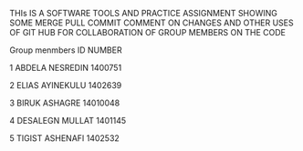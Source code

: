 THIs IS A SOFTWARE TOOLS AND PRACTICE ASSIGNMENT  SHOWING SOME MERGE PULL COMMIT COMMENT ON CHANGES AND OTHER USES OF GIT HUB FOR COLLABORATION OF GROUP MEMBERS ON THE CODE 



Group menmbers       ID NUMBER

1 ABDELA NESREDIN            1400751
 
2 ELIAS  AYINEKULU         1402639

3 BIRUK ASHAGRE            14010048

4 DESALEGN MULLAT          1401145

5 TIGIST ASHENAFI          1402532
